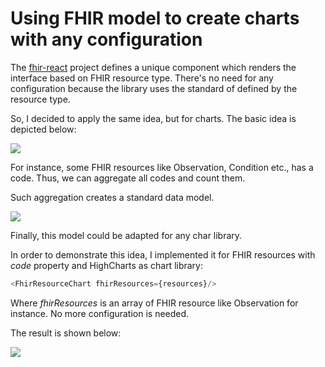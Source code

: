 # Using FHIR model to create charts with any configuration

The [fhir-react](https://github.com/1uphealth/fhir-react#readme) project defines a unique component which renders the interface based on FHIR resource type. There's no need for any configuration because the library uses the standard of defined by the resource type.

So, I decided to apply the same idea, but for charts. The basic idea is depicted below:

<img src="https://raw.githubusercontent.com/jrpereirajr/iris-fhir-analytics/master/img/diagram2.png"></img>

For instance, some FHIR resources like Observation, Condition etc., has a code. Thus, we can aggregate all codes and count them. 

Such aggregation creates a standard data model.

<img src="https://raw.githubusercontent.com/jrpereirajr/iris-fhir-analytics/master/img/Screenshot_1.png"></img>

Finally, this model could be adapted for any char library.

In order to demonstrate this idea, I implemented it for FHIR resources with *code* property and HighCharts as chart library:

```javascript
<FhirResourceChart fhirResources={resources}/>
```

Where *fhirResources* is an array of FHIR resource like Observation for instance. No more configuration is needed.

The result is shown below:

<img src="https://raw.githubusercontent.com/jrpereirajr/iris-fhir-analytics/master/img/LxWO1IR5KK.gif"></img>
